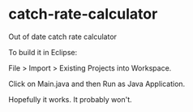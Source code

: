 # catch-rate-calculator
Out of date catch rate calculator

To build it in Eclipse:

File > Import > Existing Projects into Workspace.

Click on Main.java and then Run as Java Application.

Hopefully it works. It probably won't.
